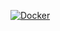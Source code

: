 [![Docker](https://github.com/ClientSearch/frontend/actions/workflows/docker-publish.yml/badge.svg)](https://github.com/ClientSearch/frontend/actions/workflows/docker-publish.yml)
